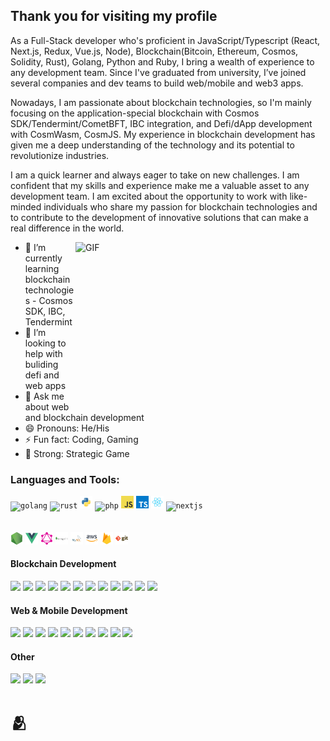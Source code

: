 ## Thank you for visiting my profile

As a Full-Stack developer who's proficient in JavaScript/Typescript (React, Next.js, Redux, Vue.js, Node), Blockchain(Bitcoin, Ethereum, Cosmos, Solidity, Rust), Golang, Python and Ruby, I bring a wealth of experience to any development team. Since I've graduated from university, I’ve joined several companies and dev teams to build web/mobile and web3 apps.

Nowadays, I am passionate about blockchain technologies, so I'm mainly focusing on the application-special blockchain with Cosmos SDK/Tendermint/CometBFT, IBC integration, and Defi/dApp development with CosmWasm, CosmJS. My experience in blockchain development has given me a deep understanding of the technology and its potential to revolutionize industries.

I am a quick learner and always eager to take on new challenges. I am confident that my skills and experience make me a valuable asset to any development team. I am excited about the opportunity to work with like-minded individuals who share my passion for blockchain technologies and to contribute to the development of innovative solutions that can make a real difference in the world.

<img align="right" alt="GIF" src="https://github.com/MosFazli/MosFazli/blob/main/assets/zeig-infotech-seo-gif.gif" width="400" height="256" />

- 🌱 I’m currently learning blockchain technologies - Cosmos SDK, IBC, Tendermint
- 🤔 I’m looking to help with buliding defi and web apps
- 💬 Ask me about web and blockchain development
- 😄 Pronouns: He/His
- ⚡ Fun fact: Coding, Gaming
- 🏰 Strong: Strategic Game


### Languages and Tools:

<code><img height="20" alt="golang" width="20" src="https://go.dev/blog/go-brand/Go-Logo/PNG/Go-Logo_Aqua.png"></code>
<code><img height="20" alt="rust" width="20" src="https://www.rust-lang.org/logos/rust-logo-512x512.png"></code>
<code><img height="20" alt="python" width="20" src="https://raw.githubusercontent.com/github/explore/80688e429a7d4ef2fca1e82350fe8e3517d3494d/topics/python/python.png"></code>
<code><img height="20" alt="php" width="20" src="https://upload.wikimedia.org/wikipedia/commons/2/27/PHP-logo.svg"></code>
<code><img height="20" alt="javascript" src="https://raw.githubusercontent.com/github/explore/80688e429a7d4ef2fca1e82350fe8e3517d3494d/topics/javascript/javascript.png"></code>
<code><img height="20" alt="typescript" src="https://raw.githubusercontent.com/github/explore/80688e429a7d4ef2fca1e82350fe8e3517d3494d/topics/typescript/typescript.png"></code>
<code><img height="20" alt="react" src="https://raw.githubusercontent.com/github/explore/80688e429a7d4ef2fca1e82350fe8e3517d3494d/topics/react/react.png"></code>
<code><img height="20" alt="nextjs" alt="nextjs" src="https://raw.githubusercontent.com/ijsto/reactnextjssnippets/master/images/logo02.png"></code>
######
<code><img height="20" alt="nodejs" src="https://raw.githubusercontent.com/github/explore/80688e429a7d4ef2fca1e82350fe8e3517d3494d/topics/nodejs/nodejs.png"></code>
<code><img height="20" alt="vue" src="https://raw.githubusercontent.com/github/explore/80688e429a7d4ef2fca1e82350fe8e3517d3494d/topics/vue/vue.png"></code>
<code><img height="20" alt="graphql" src="https://raw.githubusercontent.com/github/explore/5c058a388828bb5fde0bcafd4bc867b5bb3f26f3/topics/graphql/graphql.png"></code>
<code><img height="20" alt="mongodb" src="https://raw.githubusercontent.com/github/explore/80688e429a7d4ef2fca1e82350fe8e3517d3494d/topics/mongodb/mongodb.png"></code>
<code><img height="20" alt="mysql" src="https://raw.githubusercontent.com/github/explore/80688e429a7d4ef2fca1e82350fe8e3517d3494d/topics/mysql/mysql.png"></code>
<code><img height="20" alt="aws" src="https://raw.githubusercontent.com/github/explore/80688e429a7d4ef2fca1e82350fe8e3517d3494d/topics/aws/aws.png"></code>
<code><img height="20" alt="firebase" src="https://raw.githubusercontent.com/github/explore/80688e429a7d4ef2fca1e82350fe8e3517d3494d/topics/firebase/firebase.png"></code>
<code><img height="20" alt="git" src="https://raw.githubusercontent.com/github/explore/80688e429a7d4ef2fca1e82350fe8e3517d3494d/topics/git/git.png"></code>

#### Blockchain Development
![](https://img.shields.io/badge/Network-Cosmos-informational?style=flat&logo=cosmos&logoColor=white&color=3bac3a)
![](https://img.shields.io/badge/Framework-CosmosSDK-informational?style=flat&logo=cosmos-sdk&logoColor=white&color=3bac3a)
![](https://img.shields.io/badge/Consensus-CometBFT-informational?style=flat&logo=comet-bft&logoColor=white&color=3bac3a)
![](https://img.shields.io/badge/Platform-CosmWasm-informational?style=flat&logo=cosmwasm&logoColor=white&color=3bac3a)
![](https://img.shields.io/badge/Network-BitCoin-informational?style=flat&logo=bitcoin&logoColor=white&color=3bac3a)
![](https://img.shields.io/badge/Network-Ethereum-informational?style=flat&logo=ethereum&logoColor=white&color=3bac3a)
![](https://img.shields.io/badge/Language-Golang-informational?style=flat&logo=go&logoColor=white&color=3bac3a)
![](https://img.shields.io/badge/Language-Solidity-informational?style=flat&logo=solidity&logoColor=white&color=3bac3a)
![](https://img.shields.io/badge/Language-Rust-informational?style=flat&logo=rust&logoColor=white&color=3bac3a)
![](https://img.shields.io/badge/Token-ERC20-informational?style=flat&logo=erc20&logoColor=white&color=3bac3a)
![](https://img.shields.io/badge/Token-ERC721-informational?style=flat&logo=erc721&logoColor=white&color=3bac3a)
![](https://img.shields.io/badge/Token-ERC1155-informational?style=flat&logo=erc1155&logoColor=white&color=3bac3a)

#### Web & Mobile Development
![](https://img.shields.io/badge/Framework-React-informational?style=flat&logo=react&logoColor=white&color=3bac3a)
![](https://img.shields.io/badge/Framework-Vue-informational?style=flat&logo=vue.js&logoColor=white&color=3bac3a)
![](https://img.shields.io/badge/Framework-Angular-informational?style=flat&logo=angular&logoColor=white&color=3bac3a)
![](https://img.shields.io/badge/Framework-Laravel-informational?style=flat&logo=laravel&logoColor=white&color=3bac3a)
![](https://img.shields.io/badge/Framework-React_Native-informational?style=flat&logo=react&logoColor=white&color=3bac3a)
![](https://img.shields.io/badge/Framework-Ionic-informational?style=flat&logo=ionic&logoColor=white&color=3bac3a)
![](https://img.shields.io/badge/Language-JavaScript-informational?style=flat&logo=javascript&logoColor=white&color=3bac3a)
![](https://img.shields.io/badge/Language-TypeScript-informational?style=flat&logo=typescript&logoColor=white&color=3bac3a)
![](https://img.shields.io/badge/Cloud-Firebase-informational?style=flat&logo=firebase&logoColor=white&color=3bac3a)
![](https://img.shields.io/badge/Cloud-ASW-informational?style=flat&logo=aws&logoColor=white&color=3bac3a)

#### Other
![](https://img.shields.io/badge/CI/CD-Github_Action-informational?style=flat&logo=github&logoColor=white&color=3bac3a)
![](https://img.shields.io/badge/CI/CD-Jenkins-informational?style=flat&logo=jenkins&logoColor=white&color=3bac3a)
![](https://img.shields.io/badge/CI/CD-Circle_CI-informational?style=flat&logo=circleci&logoColor=white&color=3bac3a)

# 🫂
